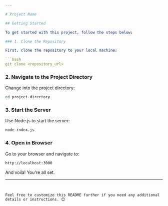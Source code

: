 ```yaml
---

# Project Name

## Getting Started

To get started with this project, follow the steps below:

### 1. Clone the Repository

First, clone the repository to your local machine:

```bash
git clone <repository_url>
```

### 2. Navigate to the Project Directory

Change into the project directory:

```bash
cd project-directory
```

### 3. Start the Server

Use Node.js to start the server:

```bash
node index.js
```

### 4. Open in Browser

Go to your browser and navigate to:

```
http://localhost:3000
```

And voila! You're all set.

---
```


Feel free to customize this README further if you need any additional details or instructions. 😊
